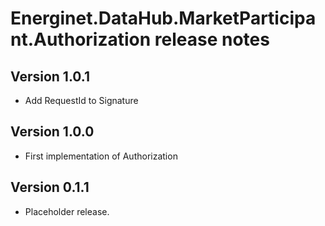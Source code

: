 # Energinet.DataHub.MarketParticipant.Authorization release notes

## Version 1.0.1

- Add RequestId to Signature

## Version 1.0.0

- First implementation of Authorization

## Version 0.1.1

- Placeholder release.

